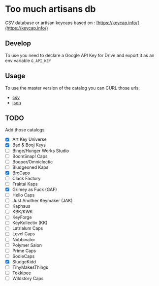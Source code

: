 # Too much artisans db

CSV database or artisan keycaps based on : [https://keycap.info/](https://keycap.info/)

## Develop

To use you need to declare a Google API Key for Drive and export it as an env variable `G_API_KEY`

## Usage

To use the master version of the catalog you can CURL those urls:

- [csv](https://raw.githubusercontent.com/zekth/too-much-artisans-db/master/db/catalog.csv)
- [json](https://raw.githubusercontent.com/zekth/too-much-artisans-db/master/db/catalog.json)

## TODO

Add those catalogs

- [x] Art Key Universe
- [x] Bad & Booj Keys
- [ ] Binge/Hunger Works Studio
- [ ] BoomSnap! Caps
- [ ] Booper/Omniclectic
- [ ] Bludgeoned Kaps
- [x] BroCaps
- [ ] Clack Factory
- [ ] Fraktal Kaps
- [x] Grimey as Fuck (GAF)
- [ ] Hello Caps
- [ ] Just Another Keymaker (JAK)
- [ ] Kaphaus
- [ ] KBK/KWK
- [ ] KeyForge
- [ ] KeyKollectiv (KK)
- [ ] Latrialum Caps
- [ ] Level Caps
- [ ] Nubbinator
- [ ] Polymer Salon
- [ ] Prime Caps
- [ ] SodieCaps
- [x] SludgeKidd
- [ ] TinyMakesThings
- [ ] Tokkipee
- [ ] Wildstory Caps
